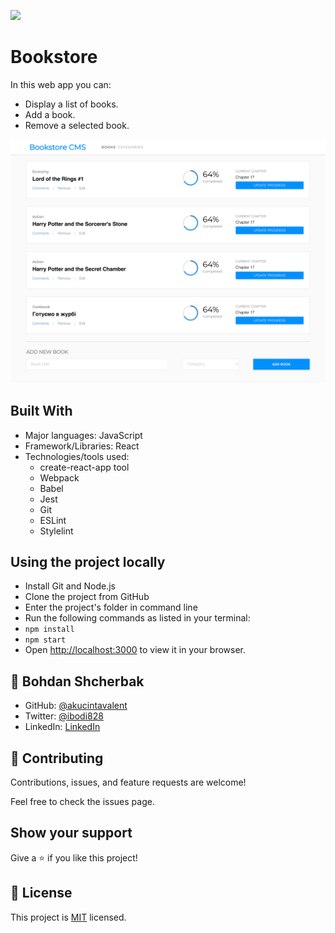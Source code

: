 ![](https://img.shields.io/badge/Microverse-blueviolet)

# Bookstore

In this web app you can:
- Display a list of books.
- Add a book.
- Remove a selected book.

![screnshot](./bookstore_screenshot.png)

## Built With

- Major languages: JavaScript
- Framework/Libraries: React
- Technologies/tools used:
  - create-react-app tool
  - Webpack
  - Babel
  - Jest
  - Git 
  - ESLint
  - Stylelint

## Using the project locally

- Install Git and Node.js
- Clone the project from GitHub
- Enter the project's folder in command line
- Run the following commands as listed in your terminal:
 - `npm install`
 - `npm start`
 - Open [http://localhost:3000](http://localhost:3000) to view it in your browser.

## 👤 Bohdan Shcherbak

- GitHub: [@akucintavalent](https://github.com/akucintavalent)
- Twitter: [@ibodi828](https://twitter.com/ibodi828)
- LinkedIn: [LinkedIn](https://www.linkedin.com/in/bohdan-shcherbak/)

## 🤝 Contributing

Contributions, issues, and feature requests are welcome!

Feel free to check the issues page.

## Show your support

Give a ⭐️ if you like this project!

## 📝 License

This project is [MIT](./MIT.md) licensed.
